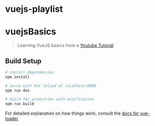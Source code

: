 # vuejs-playlist

# vuejsBasics

> Learning VueJS basics from a [Youtube Tutorial][link1]

[link1]: https://www.youtube.com/playlist?list=PL4cUxeGkcC9gQYgjhBoeQH7wiAyZNrYa

## Build Setup

```bash
# install dependencies
npm install

# serve with hot reload at localhost:8080
npm run dev

# build for production with minification
npm run build
```

For detailed explanation on how things work, consult the [docs for vue-loader](http://vuejs.github.io/vue-loader).
